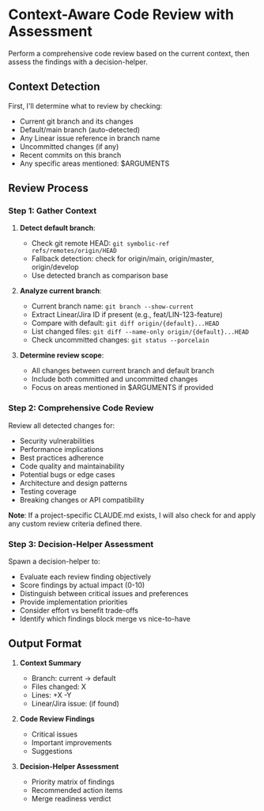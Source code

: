 # Context-Aware Code Review with Assessment

Perform a comprehensive code review based on the current context, then assess the findings with a decision-helper.

## Context Detection
First, I'll determine what to review by checking:
- Current git branch and its changes
- Default/main branch (auto-detected)
- Any Linear issue reference in branch name
- Uncommitted changes (if any)
- Recent commits on this branch
- Any specific areas mentioned: $ARGUMENTS

## Review Process

### Step 1: Gather Context
1. **Detect default branch**:
   - Check git remote HEAD: `git symbolic-ref refs/remotes/origin/HEAD`
   - Fallback detection: check for origin/main, origin/master, origin/develop
   - Use detected branch as comparison base

2. **Analyze current branch**:
   - Current branch name: `git branch --show-current`
   - Extract Linear/Jira ID if present (e.g., feat/LIN-123-feature)
   - Compare with default: `git diff origin/{default}...HEAD`
   - List changed files: `git diff --name-only origin/{default}...HEAD`
   - Check uncommitted changes: `git status --porcelain`

3. **Determine review scope**:
   - All changes between current branch and default branch
   - Include both committed and uncommitted changes
   - Focus on areas mentioned in $ARGUMENTS if provided

### Step 2: Comprehensive Code Review
Review all detected changes for:
- Security vulnerabilities
- Performance implications
- Best practices adherence
- Code quality and maintainability
- Potential bugs or edge cases
- Architecture and design patterns
- Testing coverage
- Breaking changes or API compatibility

**Note**: If a project-specific CLAUDE.md exists, I will also check for and apply any custom review criteria defined there.

### Step 3: Decision-Helper Assessment
Spawn a decision-helper to:
- Evaluate each review finding objectively
- Score findings by actual impact (0-10)
- Distinguish between critical issues and preferences
- Provide implementation priorities
- Consider effort vs benefit trade-offs
- Identify which findings block merge vs nice-to-have

## Output Format
1. **Context Summary**
   - Branch: current → default
   - Files changed: X
   - Lines: +X -Y
   - Linear/Jira issue: (if found)

2. **Code Review Findings**
   - Critical issues
   - Important improvements
   - Suggestions

3. **Decision-Helper Assessment**
   - Priority matrix of findings
   - Recommended action items
   - Merge readiness verdict